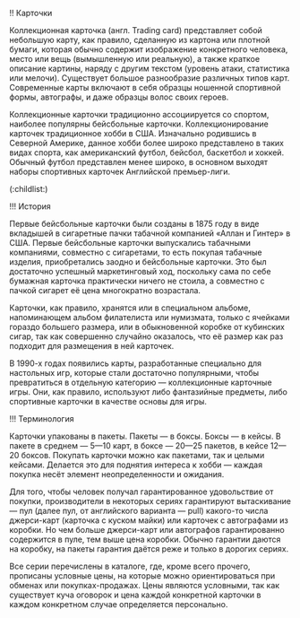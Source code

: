!! Карточки

Коллекционная карточка (англ. Trading card) представляет собой небольшую карту, как правило, сделанную из картона или плотной бумаги, которая обычно содержит изображение конкретного человека, место или вещь (вымышленную или реальную), а также краткое описание картины, наряду с другим текстом (уровень атаки, статистика или мелочи). Существует большое разнообразие различных типов карт. Современные карты включают в себя образцы ношенной спортивной формы, автографы, и даже образцы волос своих героев.

Коллекционные карточки традиционно ассоциируется со спортом, наиболее популярны бейсбольные карточки. Коллекционирование карточек традиционное хобби в США. Изначально родившись в Северной Америке, данное хобби более широко представлено в таких видах спорта, как американский футбол, бейсбол, баскетбол и хоккей. Обычный футбол представлен менее широко, в основном выходят наборы спортивных карточек Английской премьер-лиги.

(:childlist:)

!!! История

Первые бейсбольные карточки были созданы в 1875 году в виде вкладышей в сигаретные пачки табачной компанией «Аллан и Гинтер» в США. Первые бейсбольные карточки выпускались табачными компаниями, совместно с сигаретами, то есть покупая табачные изделия, приобретались заодно и бейсбольные карточки. Это был достаточно успешный маркетинговый ход, поскольку сама по себе бумажная карточка практически ничего не стоила, а совместно с пачкой сигарет её цена многократно возрастала.

Карточки, как правило, хранятся или в специальном альбоме, напоминающем альбом филателиста или нумизмата, только с ячейками гораздо большего размера, или в обыкновенной коробке от кубинских сигар, так как совершенно случайно оказалось, что её размер как раз подходит для размещения в ней карточек.

В 1990-х годах появились карты, разработанные специально для настольных игр, которые стали достаточно популярными, чтобы превратиться в отдельную категорию — коллекционные карточные игры. Они, как правило, используют либо фантазийные предметы, либо спортивные карточки в качестве основы для игры.

!!! Терминология

Карточки упакованы в пакеты. Пакеты — в боксы. Боксы — в кейсы. В пакете в среднем — 5—10 карт, в боксе — 20—25 пакетов, в кейсе 12—20 боксов. Покупать карточки можно как пакетами, так и целыми кейсами. Делается это для поднятия интереса к хобби — каждая покупка несёт элемент неопределенности и ожидания.

Для того, чтобы человек получал гарантированное удовольствие от покупки, производители в некоторых сериях гарантируют вытаскивание — пул (далее пул, от английского варианта — pull) какого-то числа джерси-карт (карточка с куском майки) или карточек с автографами из коробки. Но чем больше джерси-карт или автографов гарантированно содержится в пуле, тем выше цена коробки. Обычно гарантии даются на коробку, на пакеты гарантия даётся реже и только в дорогих сериях.

Все серии перечислены в каталоге, где, кроме всего прочего, прописаны условные цены, на которые можно ориентироваться при обменах или покупках-продажах. Цены являются условными, так как существует куча оговорок и цена каждой конкретной карточки в каждом конкретном случае определяется персонально.